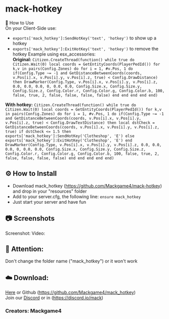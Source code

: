 # mack-hotkey  

📗 How to Use  
On your Client-Side use:
- `exports['mack_hotkey']:SendHotKey('text', 'hotkey')` to show up a hotkey
- `exports['mack_hotkey']:ExitHotKey('text', 'hotkey')` to remove the hotkey
Example using esx_accessories:  
**Original:**
`Citizen.CreateThread(function()
	while true do
		Citizen.Wait(0)
		local coords = GetEntityCoords(PlayerPedId())
		for k,v in pairs(Config.Zones) do
			for i = 1, #v.Pos, 1 do
				if(Config.Type ~= -1 and GetDistanceBetweenCoords(coords, v.Pos[i].x, v.Pos[i].y, v.Pos[i].z, true) < Config.DrawDistance) then
				  DrawMarker(Config.Type, v.Pos[i].x, v.Pos[i].y, v.Pos[i].z, 0.0, 0.0, 0.0, 0, 0.0, 0.0, Config.Size.x, Config.Size.y, Config.Size.z, Config.Color.r, Config.Color.g, Config.Color.b, 100, false, true, 2, false, false, false, false)
				end
			end
		end
	end
end)`

**With hotkey:**
`Citizen.CreateThread(function()
	while true do
		Citizen.Wait(0)
		local coords = GetEntityCoords(PlayerPedId())
		for k,v in pairs(Config.Zones) do
			for i = 1, #v.Pos, 1 do
				if(Config.Type ~= -1 and GetDistanceBetweenCoords(coords, v.Pos[i].x, v.Pos[i].y, v.Pos[i].z, true) < Config.DrawTextDistance) then
				local dstCheck = GetDistanceBetweenCoords(coords, v.Pos[i].x, v.Pos[i].y, v.Pos[i].z, true)
				if dstCheck <= 1.5 then
					exports['mack_hotkey']:SendHotKey('Clotheshop', 'E')
				else
					exports['mack_hotkey']:ExitHotKey('Clotheshop', 'E')
				end
					DrawMarker(Config.Type, v.Pos[i].x, v.Pos[i].y, v.Pos[i].z, 0.0, 0.0, 0.0, 0, 0.0, 0.0, Config.Size.x, Config.Size.y, Config.Size.z, Config.Color.r, Config.Color.g, Config.Color.b, 100, false, true, 2, false, false, false, false)
				end
			end
		end
	end
end)`

## ⚙️ How to Install  
- Download mack_hotkey (https://github.com/Mackgame4/mack-hotkey) and drop in your "resources" folder  
- Add to your server.cfg, the following line: ```ensure mack_hotkey```  
- Just start your server and have fun  

## 📷 Screenshots  
Screenshot:
Video:

## 🔖 Attention:  
Don't change the folder name ("mack_hotkey") or it won't work

## ☁️ Download:  
[Here](https://github.com/Mackgame4/mack_hotkey) or Github (https://github.com/Mackgame4/mack_hotkey)  
Join our [Discord](https://discord.gg/As3VMTb) or in (https://discord.io/mack)  
### Creators: Mackgame4
